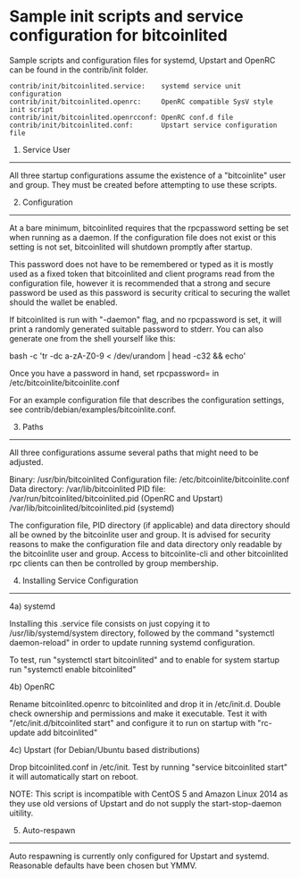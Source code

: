 Sample init scripts and service configuration for bitcoinlited
==========================================================

Sample scripts and configuration files for systemd, Upstart and OpenRC
can be found in the contrib/init folder.

    contrib/init/bitcoinlited.service:    systemd service unit configuration
    contrib/init/bitcoinlited.openrc:     OpenRC compatible SysV style init script
    contrib/init/bitcoinlited.openrcconf: OpenRC conf.d file
    contrib/init/bitcoinlited.conf:       Upstart service configuration file

1. Service User
---------------------------------

All three startup configurations assume the existence of a "bitcoinlite" user
and group.  They must be created before attempting to use these scripts.

2. Configuration
---------------------------------

At a bare minimum, bitcoinlited requires that the rpcpassword setting be set
when running as a daemon.  If the configuration file does not exist or this
setting is not set, bitcoinlited will shutdown promptly after startup.

This password does not have to be remembered or typed as it is mostly used
as a fixed token that bitcoinlited and client programs read from the configuration
file, however it is recommended that a strong and secure password be used
as this password is security critical to securing the wallet should the
wallet be enabled.

If bitcoinlited is run with "-daemon" flag, and no rpcpassword is set, it will
print a randomly generated suitable password to stderr.  You can also
generate one from the shell yourself like this:

bash -c 'tr -dc a-zA-Z0-9 < /dev/urandom | head -c32 && echo'

Once you have a password in hand, set rpcpassword= in /etc/bitcoinlite/bitcoinlite.conf

For an example configuration file that describes the configuration settings, 
see contrib/debian/examples/bitcoinlite.conf.

3. Paths
---------------------------------

All three configurations assume several paths that might need to be adjusted.

Binary:              /usr/bin/bitcoinlited
Configuration file:  /etc/bitcoinlite/bitcoinlite.conf
Data directory:      /var/lib/bitcoinlited
PID file:            /var/run/bitcoinlited/bitcoinlited.pid (OpenRC and Upstart)
                     /var/lib/bitcoinlited/bitcoinlited.pid (systemd)

The configuration file, PID directory (if applicable) and data directory
should all be owned by the bitcoinlite user and group.  It is advised for security
reasons to make the configuration file and data directory only readable by the
bitcoinlite user and group.  Access to bitcoinlite-cli and other bitcoinlited rpc clients
can then be controlled by group membership.

4. Installing Service Configuration
-----------------------------------

4a) systemd

Installing this .service file consists on just copying it to
/usr/lib/systemd/system directory, followed by the command
"systemctl daemon-reload" in order to update running systemd configuration.

To test, run "systemctl start bitcoinlited" and to enable for system startup run
"systemctl enable bitcoinlited"

4b) OpenRC

Rename bitcoinlited.openrc to bitcoinlited and drop it in /etc/init.d.  Double
check ownership and permissions and make it executable.  Test it with
"/etc/init.d/bitcoinlited start" and configure it to run on startup with
"rc-update add bitcoinlited"

4c) Upstart (for Debian/Ubuntu based distributions)

Drop bitcoinlited.conf in /etc/init.  Test by running "service bitcoinlited start"
it will automatically start on reboot.

NOTE: This script is incompatible with CentOS 5 and Amazon Linux 2014 as they
use old versions of Upstart and do not supply the start-stop-daemon uitility.

5. Auto-respawn
-----------------------------------

Auto respawning is currently only configured for Upstart and systemd.
Reasonable defaults have been chosen but YMMV.


